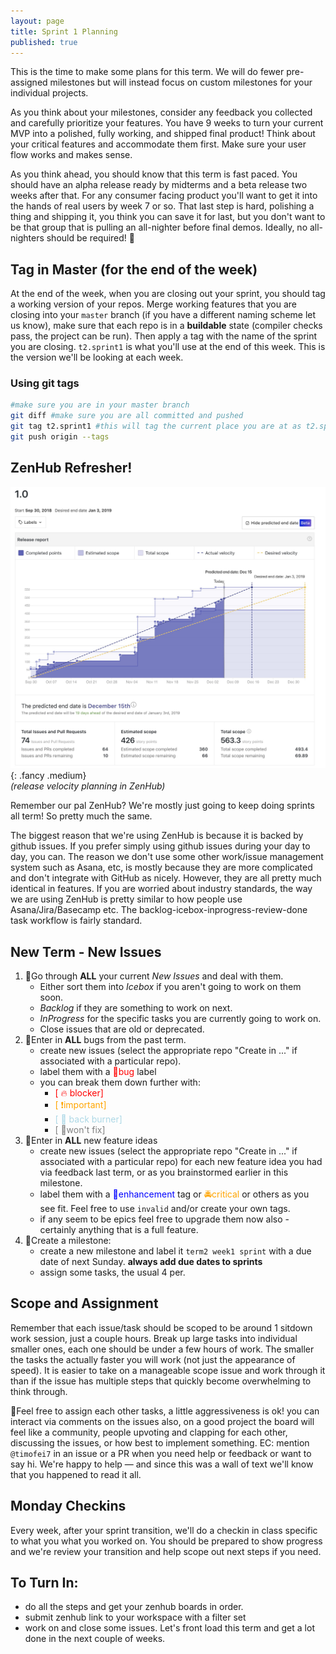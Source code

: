 ```yaml
---
layout: page
title: Sprint 1 Planning
published: true
---
```




This is the time to make some plans for this term. We will do fewer pre-assigned milestones but will instead focus on custom milestones for your individual projects.

As you think about your milestones, consider any feedback you collected and carefully prioritize your features. You have 9 weeks to turn your current MVP into a polished, fully working, and shipped final product!  Think about your critical features and accommodate them first.  Make sure your user flow works and makes sense. 

As you think ahead, you should know that this term is fast paced. You should have an alpha release ready by midterms and a beta release two weeks after that. For any consumer facing product you'll want to get it into the hands of real users by week 7 or so. That last step is hard, polishing a thing and shipping it, you think you can save it for last, but you don't want to be that group that is pulling an all-nighter before final demos. Ideally, no all-nighters should be required! 🌃

## Tag in Master (for the end of the week)

At the end of the week, when you are closing out your sprint, you should tag a working version of your repos. Merge working features that you are closing into your `master` branch (if you have a different naming scheme let us know),  make sure that each repo is in a **buildable** state (compiler checks pass, the project can be run). Then apply a tag with the name of the sprint you are closing.  `t2.sprint1` is what you'll use at the end of this week. This is the version we'll be looking at each week.

### Using git tags

```bash
#make sure you are in your master branch
git diff #make sure you are all committed and pushed
git tag t2.sprint1 #this will tag the current place you are at as t2.sprint1
git push origin --tags
```


## ZenHub Refresher! 

![](img/release-velocity.jpg){: .fancy .medium}
<br>*(release velocity planning in ZenHub)*

Remember our pal ZenHub?  We're mostly just going to keep doing sprints all term! So pretty much the same.  

The biggest reason that we're using ZenHub is because it is backed by github issues. If you prefer simply using github issues during your day to day, you can.  The reason we don't use some other work/issue management system such as Asana, etc, is mostly because they are more complicated and don't integrate with GitHub as nicely. However, they are all pretty much identical in features. If you are worried about industry standards, the way we are using ZenHub is pretty similar to how people use Asana/Jira/Basecamp etc. The backlog-icebox-inprogress-review-done task workflow is fairly standard. 

## New Term - New Issues

1. 🚀Go through **ALL** your current *New Issues* and deal with them.
    * Either sort them into *Icebox* if you aren't going to work on them soon.
    * *Backlog* if they are something to work on next.
    * *InProgress* for the specific tasks you are currently going to work on.
    * Close issues that are old or deprecated. 
1. 🚀Enter in **ALL** bugs from the past term.
    * create new issues (select the appropriate repo "Create in ..." if associated with a particular repo).
    * label them with a <span style="color: red;">🐛bug</span> label
    * you can break them down further with:
        * <font style="color:red">[ 🔥 blocker]</font>
        * <font style="color:orange">[ ❗️important]</font>
        * <font style="color:lightblue">[ 🍲 back burner]</font>
        * <font style="color:grey">[ 🙅won't fix]</font>
1. 🚀Enter in **ALL** new feature ideas
    * create new issues (select the appropriate repo "Create in ..." if associated with a particular repo) for each new feature idea you had via feedback last term, or as you brainstormed earlier in this milestone.
    * label them with a <span style="color: blue;"> 💎enhancement</span> tag or <span style="color: orange;">🚔critical</span> or others as you see fit. Feel free to use `invalid` and/or create your own tags.
    * if any seem to be epics feel free to upgrade them now also - certainly anything that is a full feature.
1. 🚀Create a milestone:
    * create a new milestone and label it `term2 week1 sprint` with a due date of next Sunday. **always add due dates to sprints**
    * assign some tasks, the usual 4 per. 

## Scope and Assignment

Remember that each issue/task should be scoped to be around 1 sitdown work session, just a couple hours. Break up large tasks into individual smaller ones, each one should be under a few hours of work. The smaller the tasks the actually faster you will work (not just the appearance of speed).  It is easier to take on a manageable scope issue and work through it than if the issue has multiple steps that quickly become overwhelming to think through.

💢Feel free to assign each other tasks, a little aggressiveness is ok! you can interact via comments on the issues also, on a good project the board will feel like a community, people upvoting and clapping for each other, discussing the issues, or how best to implement something. EC: mention `@timofei7` in an issue or a PR when you need help or feedback or want to say hi. We're happy to help — and since this was a wall of text we'll know that you happened to read it all. 

## Monday Checkins

Every week, after your sprint transition, we'll do a checkin in class specific to what you what you worked on. You should be prepared to show progress and we're review your transition and help scope out next steps if you need.


## To Turn In:
* do all the steps and get your zenhub boards in order.
* submit zenhub link to your workspace with a filter set
* work on and close some issues. Let's front load this term and get a lot done in the next couple of weeks.
